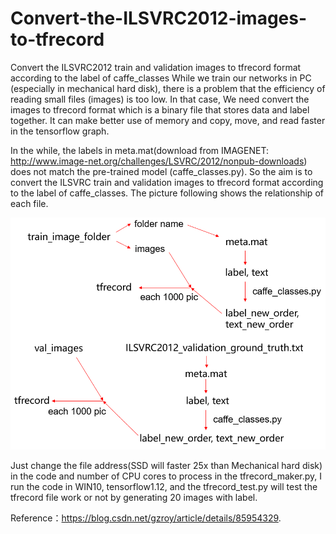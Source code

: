 # Convert-the-ILSVRC2012-images-to-tfrecord
Convert the ILSVRC2012 train and validation images to tfrecord format according to the label of caffe_classes
While we train our networks in PC (especially in mechanical hard disk), there is a problem that the efficiency of 
reading small files (images) is too low. In that case, We need convert the images to tfrecord format which is a binary file that stores 
data and label together. It can make better use of memory and copy, move, and read faster in the tensorflow graph. 

In the while,  the labels in meta.mat(download from IMAGENET: http://www.image-net.org/challenges/LSVRC/2012/nonpub-downloads) 
does not match the pre-trained model (caffe_classes.py). So the aim is to convert the ILSVRC train and validation images to tfrecord 
format according to the label of caffe_classes. The picture following shows the relationship of each file.

![image](https://github.com/RoyYiLei/Convert-the-ILSVRC2012-images-to-tfrecord/blob/master/images/pic%201.png)

Just change the file address(SSD will faster 25x than Mechanical hard disk)  in the code and number of CPU cores to process in the tfrecord_maker.py, I run the code in WIN10, tensorflow1.12, and the tfrecord_test.py will test the tfrecord file work or not by generating 20 images with label. 


Reference：https://blog.csdn.net/gzroy/article/details/85954329.
